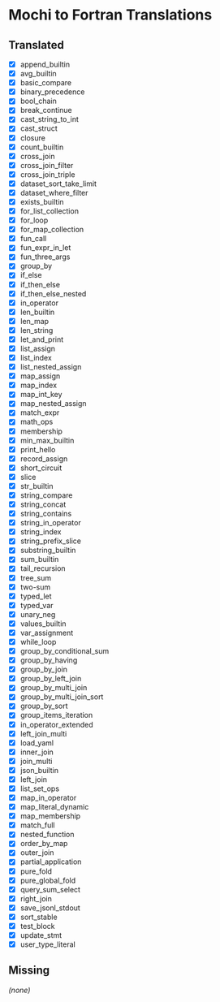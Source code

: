 # Mochi to Fortran Translations

## Translated
- [x] append_builtin
- [x] avg_builtin
- [x] basic_compare
- [x] binary_precedence
- [x] bool_chain
- [x] break_continue
- [x] cast_string_to_int
- [x] cast_struct
- [x] closure
- [x] count_builtin
- [x] cross_join
- [x] cross_join_filter
- [x] cross_join_triple
- [x] dataset_sort_take_limit
- [x] dataset_where_filter
- [x] exists_builtin
- [x] for_list_collection
- [x] for_loop
- [x] for_map_collection
- [x] fun_call
- [x] fun_expr_in_let
- [x] fun_three_args
- [x] group_by
- [x] if_else
- [x] if_then_else
- [x] if_then_else_nested
- [x] in_operator
- [x] len_builtin
- [x] len_map
- [x] len_string
- [x] let_and_print
- [x] list_assign
- [x] list_index
- [x] list_nested_assign
- [x] map_assign
- [x] map_index
- [x] map_int_key
- [x] map_nested_assign
- [x] match_expr
- [x] math_ops
- [x] membership
- [x] min_max_builtin
- [x] print_hello
- [x] record_assign
- [x] short_circuit
- [x] slice
- [x] str_builtin
- [x] string_compare
- [x] string_concat
- [x] string_contains
- [x] string_in_operator
- [x] string_index
- [x] string_prefix_slice
- [x] substring_builtin
- [x] sum_builtin
- [x] tail_recursion
- [x] tree_sum
- [x] two-sum
- [x] typed_let
- [x] typed_var
- [x] unary_neg
- [x] values_builtin
- [x] var_assignment
- [x] while_loop
- [x] group_by_conditional_sum
- [x] group_by_having
- [x] group_by_join
- [x] group_by_left_join
- [x] group_by_multi_join
- [x] group_by_multi_join_sort
- [x] group_by_sort
- [x] group_items_iteration
- [x] in_operator_extended
- [x] left_join_multi
- [x] load_yaml
- [x] inner_join
- [x] join_multi
- [x] json_builtin
- [x] left_join
- [x] list_set_ops
- [x] map_in_operator
- [x] map_literal_dynamic
- [x] map_membership
- [x] match_full
- [x] nested_function
- [x] order_by_map
- [x] outer_join
- [x] partial_application
- [x] pure_fold
- [x] pure_global_fold
- [x] query_sum_select
- [x] right_join
- [x] save_jsonl_stdout
- [x] sort_stable
- [x] test_block
- [x] update_stmt
- [x] user_type_literal

## Missing
*(none)*
